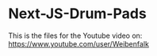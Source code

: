 # Next-JS-Drum-Pads
This is the files for the Youtube video on: https://www.youtube.com/user/Weibenfalk
